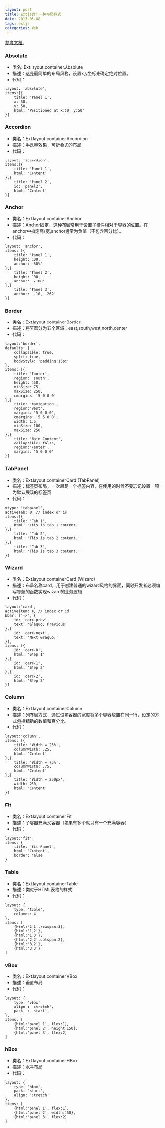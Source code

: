 ```yaml
---
layout: post
title: Extjs的十一种布局样式
date: 2013-05-08
tags: extjs
categories: Web
---
```


[参考文档:](http://dev.sencha.com/deploy/ext-4.0.0/examples/layout-browser/layout-browser.html)

### Absolute
* 类名: Ext.layout.container.Absolute
* 描述：这是最简单的布局风格，设置x,y坐标来确定绝对位置。
* 代码：
```
layout: 'absolute',
items:[{
    title: 'Panel 1',
    x: 50,
    y: 50,
    html: 'Positioned at x:50, y:50'
}]
```

### Accordion
* 类名：Ext.layout.container.Accordion
* 描述：手风琴效果，可折叠式的布局
* 代码：
```
layout: 'accordion',
items:[{
    title: 'Panel 1',
    html: 'Content'
},{
    title: 'Panel 2',
    id: 'panel2',
    html: 'Content'
}]
```

### Anchor
* 类名：Ext.layout.container.Anchor
* 描述：Anchor固定，这种布局常用于设置子控件相对于容器的位置。在anchor中指定高/宽,anchor通常为负值（不包含百分比）。
* 代码：
```
layout: 'anchor',
items: [{
    title: 'Panel 1',
    height: 100,
    anchor: '50%'
},{
    title: 'Panel 2',
    height: 100,
    anchor: '-100'
},{
    title: 'Panel 3',
    anchor: '-10, -262'
}]
```

### Border
* 类名：Ext.layout.container.Border
* 描述：将容器分为五个区域：east,south,west,north,center
* 代码：
```
layout:'border',
defaults: {
    collapsible: true,
    split: true,
    bodyStyle: 'padding:15px'
},
items: [{
    title: 'Footer',
    region: 'south',
    height: 150,
    minSize: 75,
    maxSize: 250,
    cmargins: '5 0 0 0'
},{
    title: 'Navigation',
    region:'west',
    margins: '5 0 0 0',
    cmargins: '5 5 0 0',
    width: 175,
    minSize: 100,
    maxSize: 250
},{
    title: 'Main Content',
    collapsible: false,
    region:'center',
    margins: '5 0 0 0'
}]
```

### TabPanel
* 类名：Ext.layout.container.Card (TabPanel)
* 描述：标签页布局，一次展现一个标签内容，在使用的时候不要忘记设置一项为默认展现的标签页
* 代码：
```
xtype: 'tabpanel',
activeTab: 0, // index or id
items:[{
    title: 'Tab 1',
    html: 'This is tab 1 content.'
},{
    title: 'Tab 2',
    html: 'This is tab 2 content.'
},{
    title: 'Tab 3',
    html: 'This is tab 3 content.'
}]
```

### Wizard
* 类名：Ext.layout.container.Card (Wizard)
* 描述：布局名称card，用于创建普通的wizard风格的界面，同时开发者必须编写导航的函数实现wizard的业务逻辑
* 代码：
```
layout:'card',
activeItem: 0, // index or id
bbar: ['->', {
    id: 'card-prev',
    text: '&laquo; Previous'
},{
    id: 'card-next',
    text: 'Next &raquo;'
}],
items: [{
    id: 'card-0',
    html: 'Step 1'
},{
    id: 'card-1',
    html: 'Step 2'
},{
    id: 'card-2',
    html: 'Step 3'
}]
```

### Column
* 类名：Ext.layout.container.Column
* 描述：列布局方式，通过设定容器的宽度将多个容器放置在同一行，设定的方式包括精确的数值和百分比。
* 代码：
```
layout:'column',
items: [{
    title: 'Width = 25%',
    columnWidth: .25,
    html: 'Content'
},{
    title: 'Width = 75%',
    columnWidth: .75,
    html: 'Content'
},{
    title: 'Width = 250px',
    width: 250,
    html: 'Content'
}]
```

### Fit
* 类名：Ext.layout.container.Fit
* 描述：子容器充满父容器（如果有多个就只有一个充满容器）
* 代码：
```
layout:'fit',
items: {
    title: 'Fit Panel',
    html: 'Content',
    border: false
}
```

### Table
* 类名：Ext.layout.container.Table
* 描述：类似于HTML表格的样式
* 代码：
```
layout: {
    type: 'table',
    columns: 4
},
items: [
    {html:'1,1',rowspan:3},
    {html:'1,2'},
    {html:'1,3'},
    {html:'2,2',colspan:2},
    {html:'3,2'},
    {html:'3,3'}
]
```

### vBox
* 类名：Ext.layout.container.VBox
* 描述：垂直布局
* 代码：
```
layout: {
    type: 'vbox'
    align : 'stretch',
    pack  : 'start',
},
items: [
    {html:'panel 1', flex:1},
    {html:'panel 2', height:150},
    {html:'panel 3', flex:2}
]
```

### hBox
* 类名：Ext.layout.container.HBox
* 描述：水平布局
* 代码：
```
layout: {
    type: 'hbox',
    pack: 'start',
    align: 'stretch'
},
items: [
    {html:'panel 1', flex:1},
    {html:'panel 2', width:150},
    {html:'panel 3', flex:2}
]
```
